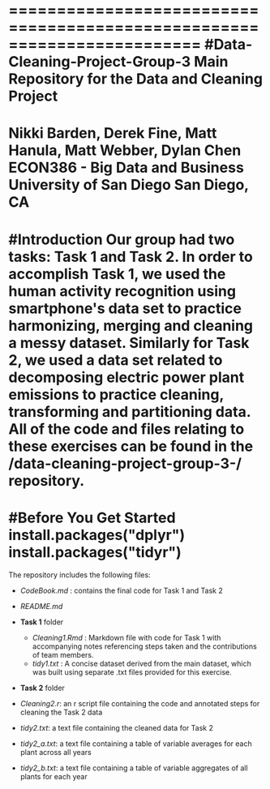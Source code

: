 ========================================================================
#Data-Cleaning-Project-Group-3
Main Repository for the Data and Cleaning Project
========================================================================
Nikki Barden, Derek Fine, Matt Hanula, Matt Webber, Dylan Chen
ECON386 - Big Data and Business
University of San Diego
San Diego, CA
========================================================================
#Introduction
Our group had two tasks: Task 1 and Task 2. In order to accomplish Task 1, we used the human activity recognition using smartphone's data set to practice harmonizing, merging and cleaning a messy dataset. Similarly for Task 2, we used a data set related to decomposing electric power plant emissions to practice cleaning, transforming and partitioning data. All of the code and files relating to these exercises can be found in the /data-cleaning-project-group-3-/ repository.
========================================================================
#Before You Get Started
install.packages("dplyr")
install.packages("tidyr")
========================================================================
The repository includes the following files:
- *CodeBook.md* : contains the final code for Task 1 and Task 2
- *README.md* 
- **Task 1** folder
  - *Cleaning1.Rmd* : Markdown file with code for Task 1 with accompanying notes referencing steps taken and the contributions of team members.
  - *tidy1.txt* : A concise dataset derived from the main dataset, which was built using separate .txt files provided for this exercise.

- **Task 2** folder 
 - *Cleaning2.r*: an r script file containing the code and annotated steps for cleaning the Task 2 data
  - *tidy2.txt*: a text file containing the cleaned data for Task 2
  - *tidy2_a.txt*: a text file containing a table of variable averages for each plant across all years
  - *tidy2_b.txt*: a text file containing a table of variable aggregates of all plants for each year



